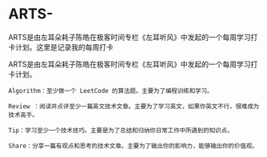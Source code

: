 # ARTS-
ARTS是由左耳朵耗子陈皓在极客时间专栏《左耳听风》中发起的一个每周学习打卡计划。这里是记录我的每周打卡

ARTS是由左耳朵耗子陈皓在极客时间专栏《左耳听风》中发起的一个每周学习打卡计划。

	Algorithm：至少做一个 LeetCode 的算法题。主要为了编程训练和学习。

	Review ：阅读并点评至少一篇英文技术文章。主要为了学习英文，如果你英文不行，很难成为技术高手。

	Tip：学习至少一个技术技巧。主要是为了总结和归纳你日常工作中所遇到的知识点。

	Share：分享一篇有观点和思考的技术文章。主要为了输出你的影响力，能够输出你的价值观。
